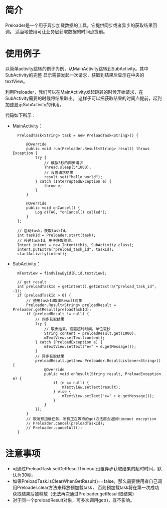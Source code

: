 # 简介

Preloader是一个用于异步加载数据的工具。它提供同步或者异步的获取结果回调。
适当地使用可让业务层获取数据的时间点提前。

# 使用例子

以简单activity跳转的例子为例，从MainActivity跳转到SubActivity。其中SubActivity的完整
显示需要发起一次请求，获取到结果后显示在中央的textView。

利用Preloader，我们可以在MainActivity发起跳转的时候开始请求，在SubActivity需要的时候将结果取出。
这样子可以把获取结果的时间点提前，起到加速显示SubActivity的作用。

代码如下所示：

* MainActivity：

        PreloadTask<String> task = new PreloadTask<String>() {

            @Override
            public void run(Preloader.Result<String> result) throws Exception {
                try {
                    // 模拟5秒的同步请求
                    Thread.sleep(5*1000);
                    // 设置请求结果
                    result.set("hello world");
                } catch (InterruptedException e) {
                    throw e;
                }
            }

            @Override
            public void onCancel() {
                Log.d(TAG, "onCancel() called");
            }
        };

        // 启动task，获取taskId。
        int taskId = Preloader.start(task);
        // 传递taskId，用于获取结果。
        Intent intent = new Intent(this, SubActivity.class);
        intent.putExtra("preload_task_id", taskId);
        startActivity(intent);

* SubActivity：

        mTextView = findViewById(R.id.textView);

        // get result
        int preloadTaskId = getIntent().getIntExtra("preload_task_id", -1);
        if (preloadTaskId > 0) {
            // 使用taskId取出Result对象
            Preloader.Result<String> preloadResult = Preloader.getResult(preloadTaskId);
            if (preloadResult != null) {
                // 同步获取结果
                try {
                    // 取出结果，设置超时时间，单位毫秒
                    String content = preloadResult.get(1000);
                    mTextView.setText(content);
                } catch (PreloadException e) {
                    mTextView.setText("e=" + e.getMessage());
                }
                // 异步获取结果
                preloadResult.get(new Preloader.ResultListener<String>() {
                    @Override
                    public void onResult(String result, PreloadException e) {
                        if (e == null) {
                            mTextView.setText(result);
                        } else {
                            mTextView.setText("e=" + e.getMessage());
                        }
                    }
                });
            }
            // 取消预加载任务，所有正在等待的get方法都会返回timeout exception
            // Preloader.cancel(preloadTaskId);
            // Preloader.cancelAll();
        }

# 注意事项

* 可通过PreloadTask.setGetResultTimeout设置异步获取结果的超时时间，默认为30秒。
* 如果PreloadTask.isClearWhenGetResult()==false，那么需要使用者自己调用Preloader.clear方法来释放预加载task，
  否则预加载task将在第一次成功获取结果后被释放（无法再次通过Preloader.getResult取结果）
* 对于同一个preloadResult对象，可多次调用get()，互不影响。